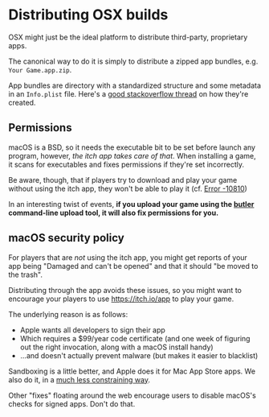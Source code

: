 
# Distributing OSX builds

OSX might just be the ideal platform to distribute third-party, proprietary apps.

The canonical way to do it is simply to distribute a zipped app bundles,
e.g. `Your Game.app.zip`.

App bundles are directory with a standardized structure and some metadata
in an `Info.plist` file. Here's a [good stackoverflow thread][so-app] on how
they're created.

[so-app]: http://stackoverflow.com/questions/1596945/building-osx-app-bundle

## Permissions

macOS is a BSD, so it needs the executable bit to be set before launch any program,
however, *the itch app takes care of that*. When installing a game, it scans for
executables and fixes permissions if they're set incorrectly.

Be aware, though, that if players try to download and play your game without
using the itch app, they won't be able to play it (cf. [Error -10810](http://www.thexlab.com/faqs/error-10810.html))

In an interesting twist of events, **if you upload your game using the
[butler](https://itch.io/docs/butler) command-line upload tool, it will also
fix permissions for you.**

## macOS security policy

For players that are *not* using the itch app, you might get reports of your app
being "Damaged and can't be opened" and that it should "be moved to the trash".

Distributing through the app avoids these issues, so you might want to
encourage your players to use <https://itch.io/app> to play your game.

The underlying reason is as follows:

  * Apple wants all developers to sign their app
  * Which requires a $99/year code certificate (and one week of figuring out
    the right invocation, along with a macOS install handy)
  * ...and doesn't actually prevent malware (but makes it easier to blacklist)

Sandboxing is a little better, and Apple does it for Mac App Store apps.
We also do it, in a [much less constraining way](../../using/sandbox.md).

Other "fixes" floating around the web encourage users to disable macOS's checks
for signed apps. Don't do that.
